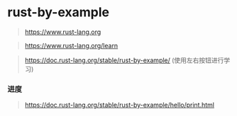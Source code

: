 # rust-by-example

> https://www.rust-lang.org

> https://www.rust-lang.org/learn

> https://doc.rust-lang.org/stable/rust-by-example/ (使用左右按钮进行学习)

### 进度

> https://doc.rust-lang.org/stable/rust-by-example/hello/print.html
